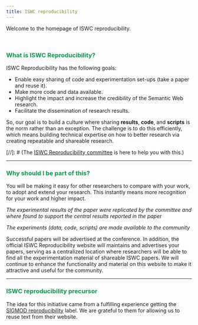 ```yaml
---
title: ISWC reproducibility
---
```


Welcome to the homepage of ISWC reproducibility.


<br>

### <span style="color:#16954F">What is ISWC Reproducibility?</span>

ISWC Reproducibility has the following goals:

- Enable easy sharing of code and experimentation set-ups (take a paper and reuse it).
- Make more code and data available.
- Highlight the impact and increase the credibility of the Semantic Web research.
- Facilitate the dissemination of research results.

So, our goal is to build a culture where sharing **results**, **code**, and **scripts** is the norm rather than an exception.
The challenge is to do this efficiently, which means building technical expertise on how to better research via creating repeatable and shareable research.

[//]: # (The [ISWC Reproducibility committee](http://db-reproducibility.seas.harvard.edu/#Committee) is here to help you with this.)



---


### <span style="color:#16954F"> Why should I be part of this? </span>

You will be making it easy for other researchers to compare with your work, to adopt and extend your research. This instantly means more recognition for your work and higher impact.

*The experimental results of the paper were replicated by the committee and where found to support the central results reported in the paper*

*The experiments (data, code, scripts) are made available to the community*

Successful papers will be advertised at the conference.
In addition, the official ISWC Reproducibility website will maintains and advertises your papers, serving as a centralized location where researchers will be able to find all the experimentation material of shareable ISWC papers.
We will continue to enhance the functionality and material on this website to make it attractive and useful for the community.

---







### <span style="color:#16954F"> ISWC reproducibility precursor </span>

The idea for this initiative came from a fulfilling experience getting the [SIGMOD reproducibility](http://db-reproducibility.seas.harvard.edu/) label.
We are grateful to them for allowing us to reuse text from their website.
